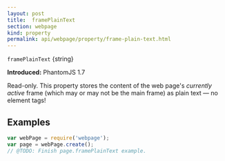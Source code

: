 ```yaml
---
layout: post
title:  framePlainText
section: webpage
kind: property
permalink: api/webpage/property/frame-plain-text.html
---
```


`framePlainText` {string}

**Introduced:** PhantomJS 1.7

Read-only. This property stores the content of the web page's _currently active_ frame (which may or may not be the main frame) as plain text &mdash; no element tags!

## Examples

```javascript
var webPage = require('webpage');
var page = webPage.create();
// @TODO: Finish page.framePlainText example.
```








